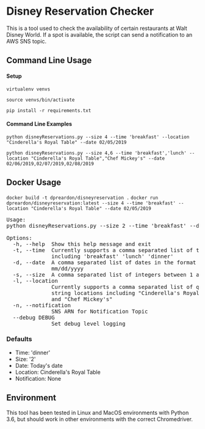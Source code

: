 # Disney Reservation Checker
This is a tool used to check the availability of certain restaurants at Walt Disney World. If a spot is available, the script can send a notification to an AWS SNS topic.

## Command Line Usage
#### Setup
```virtualenv venvs```

```source venvs/bin/activate```

```pip install -r requirements.txt```

#### Command Line Examples
```python disneyReservations.py --size 4 --time 'breakfast' --location "Cinderella's Royal Table" --date 02/05/2019```

```python disneyReservations.py --size 4,6 --time 'breakfast','lunch' --location "Cinderella's Royal Table","Chef Mickey's" --date 02/06/2019,02/07/2019,02/08/2019```

## Docker Usage
```docker build -t dpreardon/disneyreservation .```
```docker run dpreardon/disneyreservation:latest --size 4 --time 'breakfast' --location "Cinderella's Royal Table" --date 02/05/2019```

<pre>
Usage:
python disneyReservations.py --size 2 --time 'breakfast' --date 02/05/2019

Options:
  -h, --help  Show this help message and exit
  -t, --time  Currently supports a comma separated list of times
              including 'breakfast' 'lunch' 'dinner'
  -d, --date  A comma separated list of dates in the format
              mm/dd/yyyy
  -s, --size  A comma separated list of integers between 1 and 49
  -l, --location
              Currently supports a comma separated list of quoted
              string locations including "Cinderella's Royal Table"
              and "Chef Mickey's"
  -n, --notification
              SNS ARN for Notification Topic
  --debug DEBUG
              Set debug level logging
</pre>

### Defaults

* Time: 'dinner'
* Size: '2'
* Date: Today's date
* Location: Cinderella's Royal Table
* Notification: None

## Environment
This tool has been tested in Linux and MacOS environments with Python 3.6, but should work in other environments with the correct Chromedriver.